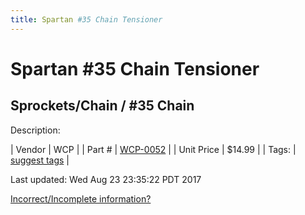 ```yaml
---
title: Spartan #35 Chain Tensioner
---
```


# Spartan #35 Chain Tensioner
## Sprockets/Chain / #35 Chain
Description: 	 

| Vendor | WCP | 
| Part # | [WCP-0052](http://www.wcproducts.net/WCP-0052) | 
| Unit Price | $14.99 | 
| Tags: | [suggest tags](https://docs.google.com/forms/d/e/1FAIpQLSeWyY8v3RgOty-MyWmh9U0iivNYN_molChYyS-0U-o-kOAv_g/viewform) | 

Last updated: Wed Aug 23 23:35:22 PDT 2017

 [Incorrect/Incomplete information?](https://docs.google.com/forms/d/e/1FAIpQLSeWyY8v3RgOty-MyWmh9U0iivNYN_molChYyS-0U-o-kOAv_g/viewform)